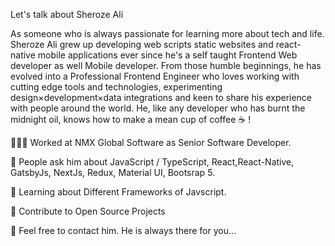 Let's talk about Sheroze Ali 

As someone who is always passionate for learning more about tech and life. Sheroze Ali grew up developing web scripts static websites and react-native mobile applications ever since he's a self taught Frontend Web developer as well Mobile developer. From those humble beginnings, he has evolved into a Professional Frontend Engineer who loves working with cutting edge tools and technologies, experimenting design×development×data integrations and keen to share his experience with people around the world. He, like any developer who has burnt the midnight oil, knows how to make a mean cup of coffee ☕️ !

👨🏻‍💻   Worked at NMX Global Software as Senior Software Developer.

💬   People ask him about JavaScript / TypeScript, React,React-Native, GatsbyJs, NextJs, Redux, Material UI, Bootsrap 5.

📖   Learning about Different Frameworks of Javscript.

🤝   Contribute to Open Source Projects

📩   Feel free to contact him. He is always there for you...
      
